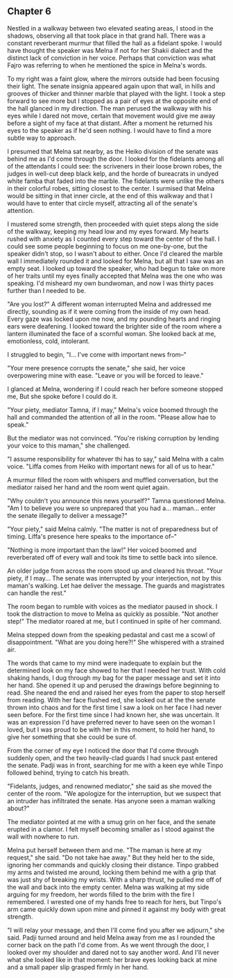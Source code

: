 ## Chapter 6

Nestled in a walkway between two elevated seating areas, I stood in the shadows, observing all that took place in that grand hall. There was a constant reverberant murmur that filled the hall as a fidelant spoke. I would have thought the speaker was Melna if not for her Shakii dialect and the distinct lack of conviction in her voice. Perhaps that conviction was what Fajro was referring to when he mentioned the spice in Melna's words.

To my right was a faint glow, where the mirrors outside had been focusing their light. The senate insignia appeared again upon that wall, in hills and grooves of thicker and thinner marble that played with the light. I took a step forward to see more but I stopped as a pair of eyes at the opposite end of the hall glanced in my direction. The man perused the walkway with his eyes while I dared not move, certain that movement would give me away before a sight of my face at that distant. After a moment he returned his eyes to the speaker as if he'd seen nothing. I would have to find a more subtle way to approach.

I presumed that Melna sat nearby, as the Heiko division of the senate was behind me as I'd come through the door. I looked for the fidelants among all of the attendants I could see: the scriveners in their loose brown robes, the judges in well-cut deep black kelp, and the horde of bureacrats in undyed white famba that faded into the marble. The fidelants were unlike the others in their colorful robes, sitting closest to the center. I surmised that Melna would be sitting in that inner circle, at the end of this walkway and that I would have to enter that circle myself, attracting all of the senate's attention.

I mustered some strength, then proceeded with quiet steps along the side of the walkway, keeping my head low and my eyes forward. My hearts rushed with anxiety as I counted every step toward the center of the hall. I could see some people beginning to focus on me one-by-one, but the speaker didn't stop, so I wasn't about to either. Once I'd cleared the marble wall I immediately rounded it and looked for Melna, but all that I saw was an empty seat. I looked up toward the speaker, who had begun to take on more of her traits until my eyes finally accepted that Melna was the one who was speaking. I'd misheard my own bundwoman, and now I was thirty paces further than I needed to be.

"Are you lost?" A different woman interrupted Melna and addressed me directly, sounding as if it were coming from the inside of my own head. Every gaze was locked upon me now, and my pounding hearts and ringing ears were deafening. I looked toward the brighter side of the room where a lantern illuminated the face of a scornful woman. She looked back at me, emotionless, cold, intolerant.

I struggled to begin, "I... I've come with important news from–"

"Your mere presence corrupts the senate," she said, her voice overpowering mine with ease. "Leave or you will be forced to leave."

I glanced at Melna, wondering if I could reach her before someone stopped me, But she spoke before I could do it.

"Your piety, mediator Tamna, if I may," Melna's voice boomed through the hall and commanded the attention of all in the room. "Please allow hae to speak."

But the mediator was not convinced. "You're risking corruption by lending your voice to this maman," she challenged.

"I assume responsibility for whatever thi has to say," said Melna with a calm voice. "Liffa comes from Heiko with important news for all of us to hear."

A murmur filled the room with whispers and muffled conversation, but the mediator raised her hand and the room went quiet again.

"Why couldn't you announce this news yourself?" Tamna questioned Melna. "Am I to believe you were so unprepared that you had a... maman... enter the senate illegally to deliver a message?"

"Your piety," said Melna calmly. "The matter is not of preparedness but of timing. Liffa's presence here speaks to the importance of–"

"Nothing is more important than the law!" Her voiced boomed and reverberated off of every wall and took its time to settle back into silence.

An older judge from across the room stood up and cleared his throat. "Your piety, if I may... The senate was interrupted by your interjection, not by this maman's walking. Let hae deliver the message. The guards and magistrates can handle the rest."

The room began to rumble with voices as the mediator paused in shock. I took the distraction to move to Melna as quickly as possible. "Not another step!" The mediator roared at me, but I continued in spite of her command.

Melna stepped down from the speaking pedastal and cast me a scowl of disappointment. "What are you doing here?!" She whispered with a strained air.

The words that came to my mind were inadequate to explain but the determined look on my face showed to her that I needed her trust. With cold shaking hands, I dug through my bag for the paper message and set it into her hand. She opened it up and perused the drawings before beginning to read. She neared the end and raised her eyes from the paper to stop herself from reading. With her face flushed red, she looked out at the the senate thrown into chaos and for the first time I saw a look on her face I had never seen before. For the first time since I had known her, she was uncertain. It was an expression I'd have preferred never to have seen on the woman I loved, but I was proud to be with her in this moment, to hold her hand, to give her something that she could be sure of.

From the corner of my eye I noticed the door that I'd come through suddenly open, and the two heavily-clad guards I had snuck past entered the senate. Padji was in front, searching for me with a keen eye while Tinpo followed behind, trying to catch his breath.

"Fidelants, judges, and renowned mediator," she said as she moved the center of the room. "We apologize for the interruption, but we suspect that an intruder has infiltrated the senate. Has anyone seen a maman walking about?"

The mediator pointed at me with a smug grin on her face, and the senate erupted in a clamor. I felt myself becoming smaller as I stood against the wall with nowhere to run.

Melna put herself between them and me. "The maman is here at my request," she said. "Do not take hae away." But they held her to the side, ignoring her commands and quickly closing their distance. Tinpo grabbed my arms and twisted me around, locking them behind me with a grip that was just shy of breaking my wrists. With a sharp thrust, he pulled me off of the wall and back into the empty center. Melna was walking at my side arguing for my freedom, her words filled to the brim with the fire I remembered. I wrested one of my hands free to reach for hers, but Tinpo's arm came quickly down upon mine and pinned it against my body with great strength.

"I will relay your message, and then I'll come find you after we adjourn," she said. Padji turned around and held Melna away from me as I rounded the corner back on the path I'd come from. As we went through the door, I looked over my shoulder and dared not to say another word. And I'll never what she looked like in that moment: her brave eyes looking back at mine and a small paper slip grasped firmly in her hand.
